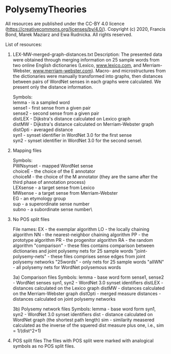 # PolysemyTheories
All resources are published under the CC-BY 4.0 licence (https://creativecommons.org/licenses/by/4.0/).
Copyright (c) 2020, Francis Bond, Marek Maziarz and Ewa Rudnicka. All rights reserved.

List of resources:

1) LEX-MW-merged-graph-distances.txt
Description: The presented data were obtained through merging information on 25 sample words from two online English dictionaries (Lexico, www.lexico.com, and Merriam-Webster, www.merriam-webster.com). Macro- and microstructures from the dictionaries were manually transformed into graphs, then distances between pairs of WordNet senses in each graphs were calculated. We present only the distance information.

    Symbols:\
    lemma - is a sampled word\
    sense1 - first sense from a given pair\
    sense2 - second sense from a given pair\
    distLEX - Dijkstra's distance calculated on Lexico graph\
    distMW - Dijkstra's distance calculated on Merriam-Webster graph\
    distOpti - averaged distance\
    syn1 - synset identifier in WordNet 3.0 for the first sense\
    syn2 - synset identifier in WordNet 3.0 for the second sense\


2) Mapping files

    Symbols:\
    PWNsynset - mapped WordNet sense\
    choiceE - the choice of the E annotator\
    choiceM - the choice of the M annotator (they are the same after the third phase of annotation process)\
    LEXsense - a target sense from Lexico\
    MWsense - a target sense from Merriam-Webster\
    EG - an etymology group\
    sup - a superordinate sense number\
    subno - a subordinate sense number\

3) No POS split files

    File names:
    EX - the exemplar algorithm
    LO - the locally chaining algorithm
    NN - the nearest-neighbor chaining algorithm
    PP - the prototype algorithm
    PR - the progenitor algorithm
    RA - the random algorithm
    "comparison" - these files contains comparison between dictionaries and joint polysemy nets for 25 sample words
    "joint-polysemy-nets" - these files comprises sense edges from joint polysemy networks
    "25words" - only nets for 25 sample words
    "allWN" - all polysemy nets for WordNet polysemous words

    3a) Comparison files
    Symbols:
    lemma - base word form
    sense1, sense2 - WordNet senses
    syn1, syn2 - WordNet 3.0 synset identifiers
    distLEX - distances calculated on the Lexico graph
    distMW - distances calculated on the Merriam-Webster graph
    distOpti - merged measure
    distances - distances calculated on joint polysemy networks


    3b) Polysemy network files
    Symbols:
    lemma - base word form
    syn1, syn2 - WordNet 3.0 synset identifiers
    dist - distance calculated on WordNet graph (the shortest path length)
    sim - similarity measered calculated as the inverse of the squered dist measure plus one, i.e., sim = 1/(dist^2+1)


4) POS split files
    The files with POS split were marked with analogical symbols as no POS split files.
